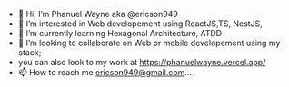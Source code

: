 - 👋 Hi, I’m Phanuel Wayne aka @ericson949
- 👀 I’m interested in Web developement using ReactJS,TS, NestJS,
- 🌱 I’m currently learning Hexagonal Architecture, ATDD
- 💞️ I’m looking to collaborate on Web or mobile developement using my stack;
- you can also look to my work at https://phanuelwayne.vercel.app/
- 📫 How to reach me ericson949@gmail.com...

<!---
ericson949/ericson949 is a ✨ special ✨ repository because its `README.md` (this file) appears on your GitHub profile.
You can click the Preview link to take a look at your changes.
--->

